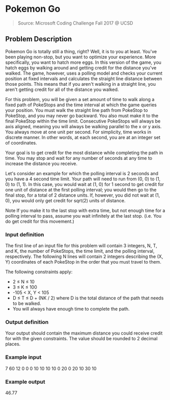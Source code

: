 # Pokemon Go

> Source: Microsoft Coding Challenge Fall 2017 @ UCSD

## Problem Description

Pokemon Go is totally still a thing, right? Well, it is to you at least. You've been playing
non-stop, but you want to optimize your experience. More specifically, you want to hatch more eggs.
In this version of the game, you hatch eggs by walking around and getting credit for the distance
you've walked. The game, however, uses a polling model and checks your current position at fixed
intervals and calculates the straight line distance between those points. This means that if you
aren't walking in a straight line, you aren't getting credit for all of the distance you walked.

For this problem, you will be given a set amount of time to walk along a fixed path of PokeStops
and the time interval at which the game queries your position. You must walk the straight line path
from PokeStop to PokeStop, and you may never go backward. You also must make it to the final
PokeStop within the time limit. Consecutive PokeStops will always be axis aligned, meaning you will
always be walking parallel to the x or y axis. You always move at one unit per second. For
simplicity, time works in discrete manner. In other words, at each second, you are at an integer set
of coordinates.

Your goal is to get credit for the most distance while completing the path in time. You may stop and
wait for any number of seconds at any time to increase the distance you receive.

Let's consider an example for which the polling interval is 2 seconds and you have a 4 second time
limit. Your path will need to run from (0, 0) to (1, 0) to (1, 1). In this case, you would wait at
(1, 0) for 1 second to get credit for one unit of distance at the first polling interval; you would
then go to the final stop, for a total of 2 distance units. If, however, you did not wait at (1, 0),
you would only get credit for sqrt(2) units of distance.

Note If you make it to the last stop with extra time, but not enough time for a polling interval to
pass, assume you wait infinitely at the last stop. (i.e. You do get credit for this movement.)

### Input definition

The first line of an input file for this problem will contain 3 integers, N, T, and K, the number of
PokeStops, the time limit, and the polling interval, respectively. The following N lines will
contain 2 integers describing the (X, Y) coordinates of each PokeStop in the order that you must
travel to them.

The following constraints apply:

* 2 ≤ N ≤ 10
* 3 ≤ K ≤ 100
* -105 < X, Y < 105
* D ≤ T ≤ D + (NK / 2) where D is the total distance of the path that needs to be walked.
* You will always have enough time to complete the path.

### Output definition

Your output should contain the maximum distance you could receive credit for with the given
constraints. The value should be rounded to 2 decimal places.

### Example input

7 60 12
0 0
0 10
10 10
10 0
20 0
20 10
30 10

### Example output

46.77
